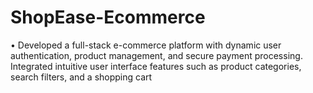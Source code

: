 # ShopEase-Ecommerce
• Developed a full-stack e-commerce platform with dynamic user authentication, product management, and secure payment processing. Integrated intuitive user interface features such as product categories, search filters, and a shopping cart
